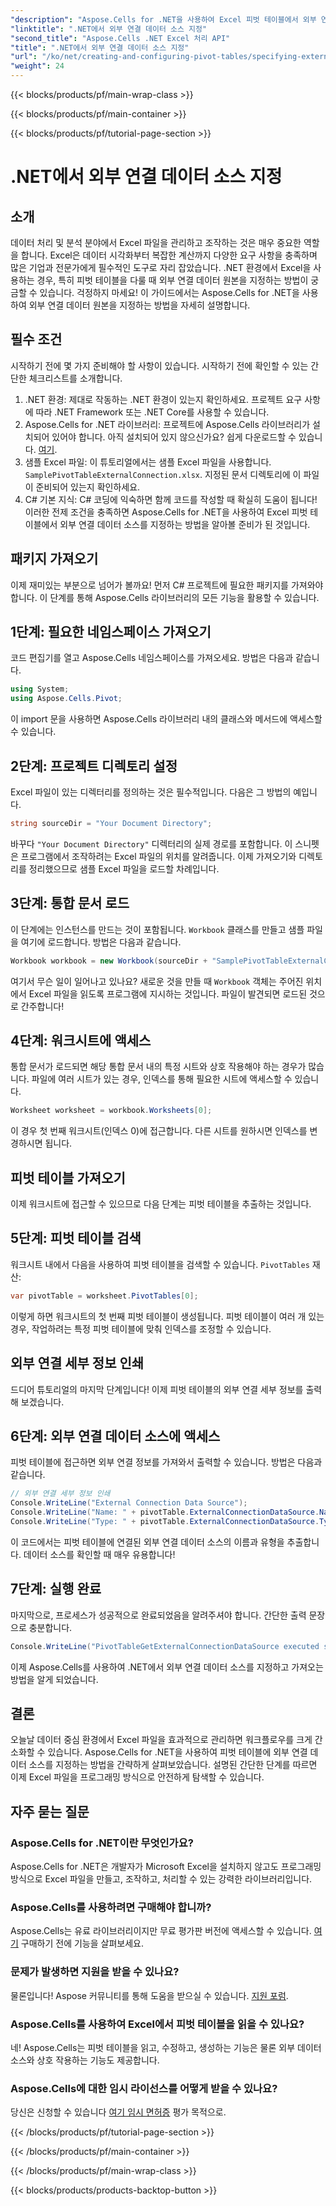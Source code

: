 ```yaml
---
"description": "Aspose.Cells for .NET을 사용하여 Excel 피벗 테이블에서 외부 연결 데이터 원본을 지정하는 방법을 단계별 가이드를 통해 알아보세요. .NET 개발자에게 안성맞춤입니다."
"linktitle": ".NET에서 외부 연결 데이터 소스 지정"
"second_title": "Aspose.Cells .NET Excel 처리 API"
"title": ".NET에서 외부 연결 데이터 소스 지정"
"url": "/ko/net/creating-and-configuring-pivot-tables/specifying-external-connection-data-source/"
"weight": 24
---
```


{{< blocks/products/pf/main-wrap-class >}}

{{< blocks/products/pf/main-container >}}

{{< blocks/products/pf/tutorial-page-section >}}

# .NET에서 외부 연결 데이터 소스 지정

## 소개
데이터 처리 및 분석 분야에서 Excel 파일을 관리하고 조작하는 것은 매우 중요한 역할을 합니다. Excel은 데이터 시각화부터 복잡한 계산까지 다양한 요구 사항을 충족하며 많은 기업과 전문가에게 필수적인 도구로 자리 잡았습니다. .NET 환경에서 Excel을 사용하는 경우, 특히 피벗 테이블을 다룰 때 외부 연결 데이터 원본을 지정하는 방법이 궁금할 수 있습니다. 걱정하지 마세요! 이 가이드에서는 Aspose.Cells for .NET을 사용하여 외부 연결 데이터 원본을 지정하는 방법을 자세히 설명합니다. 
## 필수 조건
시작하기 전에 몇 가지 준비해야 할 사항이 있습니다. 시작하기 전에 확인할 수 있는 간단한 체크리스트를 소개합니다.
1. .NET 환경: 제대로 작동하는 .NET 환경이 있는지 확인하세요. 프로젝트 요구 사항에 따라 .NET Framework 또는 .NET Core를 사용할 수 있습니다.
2. Aspose.Cells for .NET 라이브러리: 프로젝트에 Aspose.Cells 라이브러리가 설치되어 있어야 합니다. 아직 설치되어 있지 않으신가요? 쉽게 다운로드할 수 있습니다. [여기](https://releases.aspose.com/cells/net/).
3. 샘플 Excel 파일: 이 튜토리얼에서는 샘플 Excel 파일을 사용합니다. `SamplePivotTableExternalConnection.xlsx`. 지정된 문서 디렉토리에 이 파일이 준비되어 있는지 확인하세요.
4. C# 기본 지식: C# 코딩에 익숙하면 함께 코드를 작성할 때 확실히 도움이 됩니다!
이러한 전제 조건을 충족하면 Aspose.Cells for .NET을 사용하여 Excel 피벗 테이블에서 외부 연결 데이터 소스를 지정하는 방법을 알아볼 준비가 된 것입니다.
## 패키지 가져오기
이제 재미있는 부분으로 넘어가 볼까요! 먼저 C# 프로젝트에 필요한 패키지를 가져와야 합니다. 이 단계를 통해 Aspose.Cells 라이브러리의 모든 기능을 활용할 수 있습니다.
## 1단계: 필요한 네임스페이스 가져오기
코드 편집기를 열고 Aspose.Cells 네임스페이스를 가져오세요. 방법은 다음과 같습니다.
```csharp
using System;
using Aspose.Cells.Pivot;
```
이 import 문을 사용하면 Aspose.Cells 라이브러리 내의 클래스와 메서드에 액세스할 수 있습니다.
## 2단계: 프로젝트 디렉토리 설정
Excel 파일이 있는 디렉터리를 정의하는 것은 필수적입니다. 다음은 그 방법의 예입니다.
```csharp
string sourceDir = "Your Document Directory";
```
바꾸다 `"Your Document Directory"` 디렉터리의 실제 경로를 포함합니다. 이 스니펫은 프로그램에서 조작하려는 Excel 파일의 위치를 알려줍니다.
이제 가져오기와 디렉토리를 정리했으므로 샘플 Excel 파일을 로드할 차례입니다.
## 3단계: 통합 문서 로드
이 단계에는 인스턴스를 만드는 것이 포함됩니다. `Workbook` 클래스를 만들고 샘플 파일을 여기에 로드합니다. 방법은 다음과 같습니다.
```csharp
Workbook workbook = new Workbook(sourceDir + "SamplePivotTableExternalConnection.xlsx");
```
여기서 무슨 일이 일어나고 있나요? 새로운 것을 만들 때 `Workbook` 객체는 주어진 위치에서 Excel 파일을 읽도록 프로그램에 지시하는 것입니다. 파일이 발견되면 로드된 것으로 간주합니다!
## 4단계: 워크시트에 액세스
통합 문서가 로드되면 해당 통합 문서 내의 특정 시트와 상호 작용해야 하는 경우가 많습니다. 파일에 여러 시트가 있는 경우, 인덱스를 통해 필요한 시트에 액세스할 수 있습니다.
```csharp
Worksheet worksheet = workbook.Worksheets[0];
```
이 경우 첫 번째 워크시트(인덱스 0)에 접근합니다. 다른 시트를 원하시면 인덱스를 변경하시면 됩니다.
## 피벗 테이블 가져오기
이제 워크시트에 접근할 수 있으므로 다음 단계는 피벗 테이블을 추출하는 것입니다.
## 5단계: 피벗 테이블 검색
워크시트 내에서 다음을 사용하여 피벗 테이블을 검색할 수 있습니다. `PivotTables` 재산:
```csharp
var pivotTable = worksheet.PivotTables[0];
```
이렇게 하면 워크시트의 첫 번째 피벗 테이블이 생성됩니다. 피벗 테이블이 여러 개 있는 경우, 작업하려는 특정 피벗 테이블에 맞춰 인덱스를 조정할 수 있습니다.
## 외부 연결 세부 정보 인쇄
드디어 튜토리얼의 마지막 단계입니다! 이제 피벗 테이블의 외부 연결 세부 정보를 출력해 보겠습니다.
## 6단계: 외부 연결 데이터 소스에 액세스
피벗 테이블에 접근하면 외부 연결 정보를 가져와서 출력할 수 있습니다. 방법은 다음과 같습니다.
```csharp
// 외부 연결 세부 정보 인쇄
Console.WriteLine("External Connection Data Source");
Console.WriteLine("Name: " + pivotTable.ExternalConnectionDataSource.Name);
Console.WriteLine("Type: " + pivotTable.ExternalConnectionDataSource.Type);
```
이 코드에서는 피벗 테이블에 연결된 외부 연결 데이터 소스의 이름과 유형을 추출합니다. 데이터 소스를 확인할 때 매우 유용합니다!
## 7단계: 실행 완료
마지막으로, 프로세스가 성공적으로 완료되었음을 알려주셔야 합니다. 간단한 출력 문장으로 충분합니다.
```csharp
Console.WriteLine("PivotTableGetExternalConnectionDataSource executed successfully.");
```
이제 Aspose.Cells를 사용하여 .NET에서 외부 연결 데이터 소스를 지정하고 가져오는 방법을 알게 되었습니다.
## 결론
오늘날 데이터 중심 환경에서 Excel 파일을 효과적으로 관리하면 워크플로우를 크게 간소화할 수 있습니다. Aspose.Cells for .NET을 사용하여 피벗 테이블에 외부 연결 데이터 소스를 지정하는 방법을 간략하게 살펴보았습니다. 설명된 간단한 단계를 따르면 이제 Excel 파일을 프로그래밍 방식으로 안전하게 탐색할 수 있습니다.
## 자주 묻는 질문
### Aspose.Cells for .NET이란 무엇인가요?  
Aspose.Cells for .NET은 개발자가 Microsoft Excel을 설치하지 않고도 프로그래밍 방식으로 Excel 파일을 만들고, 조작하고, 처리할 수 있는 강력한 라이브러리입니다.
### Aspose.Cells를 사용하려면 구매해야 합니까?  
Aspose.Cells는 유료 라이브러리이지만 무료 평가판 버전에 액세스할 수 있습니다. [여기](https://releases.aspose.com/) 구매하기 전에 기능을 살펴보세요.
### 문제가 발생하면 지원을 받을 수 있나요?  
물론입니다! Aspose 커뮤니티를 통해 도움을 받으실 수 있습니다. [지원 포럼](https://forum.aspose.com/c/cells/9).
### Aspose.Cells를 사용하여 Excel에서 피벗 테이블을 읽을 수 있나요?  
네! Aspose.Cells는 피벗 테이블을 읽고, 수정하고, 생성하는 기능은 물론 외부 데이터 소스와 상호 작용하는 기능도 제공합니다.
### Aspose.Cells에 대한 임시 라이선스를 어떻게 받을 수 있나요?  
당신은 신청할 수 있습니다 [여기 임시 면허증](https://purchase.aspose.com/temporary-license/) 평가 목적으로.

{{< /blocks/products/pf/tutorial-page-section >}}

{{< /blocks/products/pf/main-container >}}

{{< /blocks/products/pf/main-wrap-class >}}

{{< blocks/products/products-backtop-button >}}